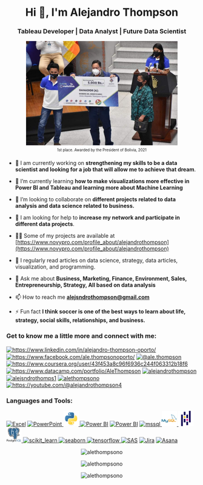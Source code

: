 <h1 align="center">Hi 👋, I'm Alejandro Thompson</h1>
<h3 align="center">Tableau Developer | Data Analyst | Future Data Scientist</h3>
<p align="center">
  <img src="https://github.com/AleThompsonO/About/blob/main/250636767_6663621337045220_2468962645161987425_n%20(1).jpg" alt="My Image" width="400"/><br>
  <sub>
<sup>1st place. Awarded by the President of Bolivia, 2021</sup></sub>
</p>

- 🔭 I am currently working on **strengthening my skills to be a data scientist and looking for a job that will allow me to achieve that dream**.

- 🌱 I’m currently learning **how to make visualizations more effective in Power BI and Tableau and learning more about Machine Learning**

- 👯 I’m looking to collaborate on **different projects related to data analysis and data science related to business.**

- 🤝  I am looking for help to **increase my network and participate in different data projects**.

- 👨‍💻 Some of my projects are available at [https://www.novypro.com/profile_about/alejandrothompson](https://www.novypro.com/profile_about/alejandrothompson)

- 📝 I regularly read articles on data science, strategy, data articles, visualization, and programming.

- 💬 Ask me about **Business, Marketing, Finance, Environment, Sales, Entrepreneurship, Strategy, All based on data analysis**

- 📫 How to reach me **alejsndrothompson@gmail.com**

- ⚡ Fun fact **I think soccer is one of the best ways to learn about life, strategy, social skills, relationships, and business.**

<h3 align="left">Get to know me a little more and connect with me:</h3>
<p align="left">
<a href="https://www.linkedin.com/in/alejandro-thompson-oporto/" target="blank"><img align="center" src="https://raw.githubusercontent.com/rahuldkjain/github-profile-readme-generator/master/src/images/icons/Social/linked-in-alt.svg" alt="https://www.linkedin.com/in/alejandro-thompson-oporto/" height="30" width="40" /></a>
<a href="https://www.facebook.com/ale.thompsonoporto/" target="blank"><img align="center" src="https://raw.githubusercontent.com/rahuldkjain/github-profile-readme-generator/master/src/images/icons/Social/facebook.svg" alt="https://www.facebook.com/ale.thompsonoporto/" height="30" width="40" /></a>
<a href="https://instagram.com/ale.thompson/" target="blank"><img align="center" src="https://raw.githubusercontent.com/rahuldkjain/github-profile-readme-generator/master/src/images/icons/Social/instagram.svg" alt="@ale.thompson" height="30" width="40" /></a>
<a href="https://www.coursera.org/user/43f453a8c96f6936c244f063312b18f6" target="blank"><img align="center" src="https://img.favpng.com/13/2/23/coursera-logo-computer-icons-image-clip-art-png-favpng-xssvncimfAGz1cfUbyFW0bXP3.jpg" alt="https://www.coursera.org/user/43f453a8c96f6936c244f063312b18f6" height="30" width="40" /></a>
<a href="https://www.datacamp.com/portfolio/AleThompson" target="blank"><img align="center" src="https://cdn-images-1.medium.com/max/1200/1*JpjDIxDcIo3uNueS3b_K2w.png" alt="https://www.datacamp.com/portfolio/AleThompson" height="30" width="40" /></a>
<a href="https://kaggle.com/alejandrothompson" target="blank"><img align="center" src="https://raw.githubusercontent.com/rahuldkjain/github-profile-readme-generator/master/src/images/icons/Social/kaggle.svg" alt="alejandrothompson" height="30" width="40" /></a>
<a href="https://www.hackerrank.com/alejsndrothomps1" target="blank"><img align="center" src="https://raw.githubusercontent.com/rahuldkjain/github-profile-readme-generator/master/src/images/icons/Social/hackerrank.svg" alt="alejsndrothomps1" height="30" width="40" /></a>
<a href="https://www.leetcode.com/alethompsono" target="blank"><img align="center" src="https://raw.githubusercontent.com/rahuldkjain/github-profile-readme-generator/master/src/images/icons/Social/leet-code.svg" alt="alethompsono" height="30" width="40" /></a>
<a href="https://youtube.com/@alejandrothompson4" target="blank"><img align="center" src="https://raw.githubusercontent.com/rahuldkjain/github-profile-readme-generator/master/src/images/icons/Social/youtube.svg" alt="https://youtube.com/@alejandrothompson4" height="30" width="40" /></a>
</p>

<h3 align="left">Languages and Tools:</h3>
<p align="left"> <a href="https://logodownload.org/wp-content/uploads/2020/04/excel-logo-1-2048x1905.png" target="_blank"><img src="https://logodownload.org/wp-content/uploads/2020/04/excel-logo-1-2048x1905.png" alt="Excel" width="40" height="40"/></a>
<a href="https://logodownload.org/wp-content/uploads/2020/04/microsoft-powerpoint-logo.png" target="_blank" rel="noreferrer"> <img src="https://logodownload.org/wp-content/uploads/2020/04/microsoft-powerpoint-logo.png" alt="PowerPoint" width="40" height="40"/> </a>
<a href="https://www.python.org" target="_blank" rel="noreferrer"> <img src="https://raw.githubusercontent.com/devicons/devicon/master/icons/python/python-original.svg" alt="python" width="40" height="40"/> </a>
<a href="https://powerbi.microsoft.com/" target="_blank"><img src="https://www.vectorlogo.zone/logos/microsoft_powerbi/microsoft_powerbi-icon.svg" alt="Power BI" width="40" height="40"/></a>
<a href="https://dwglogo.com/wp-content/uploads/2016/07/1300px_Tableau_Software_logo.png" target="_blank"><img src="https://dwglogo.com/wp-content/uploads/2016/07/1300px_Tableau_Software_logo.png" alt="Power BI" width="40" height="40"/></a>
<a href="https://www.microsoft.com/en-us/sql-server" target="_blank" rel="noreferrer"> <img src="https://www.svgrepo.com/show/303229/microsoft-sql-server-logo.svg" alt="mssql" width="40" height="40"/> </a> <a href="https://www.mysql.com/" target="_blank" rel="noreferrer"> <img src="https://raw.githubusercontent.com/devicons/devicon/master/icons/mysql/mysql-original-wordmark.svg" alt="mysql" width="40" height="40"/> </a> <a href="https://pandas.pydata.org/" target="_blank" rel="noreferrer"> <img src="https://raw.githubusercontent.com/devicons/devicon/2ae2a900d2f041da66e950e4d48052658d850630/icons/pandas/pandas-original.svg" alt="pandas" width="40" height="40"/> </a> <a href="https://www.postgresql.org" target="_blank" rel="noreferrer"> <img src="https://raw.githubusercontent.com/devicons/devicon/master/icons/postgresql/postgresql-original-wordmark.svg" alt="postgresql" width="40" height="40"/> </a> <a href="https://scikit-learn.org/" target="_blank" rel="noreferrer"> <img src="https://upload.wikimedia.org/wikipedia/commons/0/05/Scikit_learn_logo_small.svg" alt="scikit_learn" width="40" height="40"/> </a> <a href="https://seaborn.pydata.org/" target="_blank" rel="noreferrer"> <img src="https://seaborn.pydata.org/_images/logo-mark-lightbg.svg" alt="seaborn" width="40" height="40"/> </a> <a href="https://www.tensorflow.org" target="_blank" rel="noreferrer"> <img src="https://www.vectorlogo.zone/logos/tensorflow/tensorflow-icon.svg" alt="tensorflow" width="40" height="40"/> </a>
<a href="https://www.vectorlogo.zone/logos/sas/sas-ar21.svg" target="_blank"><img src="https://www.vectorlogo.zone/logos/sas/sas-ar21.svg" alt="SAS" width="40" height="40"/></a>
<a href="https://www.vectorlogo.zone/logos/atlassian_jira/atlassian_jira-icon.svg" target="_blank"><img src="https://www.vectorlogo.zone/logos/atlassian_jira/atlassian_jira-icon.svg" alt="Jira" width="40" height="40"/></a>
<a href="https://www.vectorlogo.zone/logos/asana/asana-ar21.svg" target="_blank"><img src="https://www.vectorlogo.zone/logos/asana/asana-ar21.svg" alt="Asana" width="40" height="40"/></a></p>

<p align="center">
  <img src="https://github-readme-stats.vercel.app/api/top-langs?username=alethompsono&show_icons=true&locale=en&layout=compact" alt="alethompsono" />
</p>

<p align="center">
  <img src="https://github-readme-stats.vercel.app/api?username=alethompsono&show_icons=true&locale=en" alt="alethompsono" />
</p>

<p align="center">
  <img src="https://github-readme-streak-stats.herokuapp.com/?user=alethompsono&" alt="alethompsono" />
</p>

